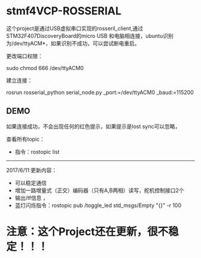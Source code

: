 
# stmf4VCP-ROSSERIAL
 这个project是通过USB虚拟串口实现的rosseril_client,通过STM32F407DiscoveryBoard的micro USB 和电脑相连接，ubuntu识别为/dev/ttyACM*，如果识别不成功，可以尝试断电重启。

更改端口权限：

sudo chmod 666 /dev/ttyACM0

建立连接：

rosrun rosserial_python serial_node.py _port:=/dev/ttyACM0 _baud:=115200
   
## DEMO
如果连接成功，不会出现任何的红色提示，如果提示是lost sync可以忽略，

查看所有topic：
* 指令：rostopic list

---------------------------------------

2017/6/11:更新内容：
* 可以稳定通信
* 增加一路增量式（正交）编码器（只有A,B两相）读写，舵机控制接口2个
* 输出/tf信息 ， 
* 蓝灯闪烁指令：rostopic pub /toggle_led std_msgs/Empty "{}" -r 100 
# 注意：这个Project还在更新，很不稳定！！！
